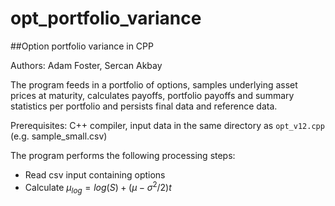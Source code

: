 # opt_portfolio_variance
##Option portfolio variance in CPP

Authors: Adam Foster, Sercan Akbay

The program feeds in a portfolio of options, samples underlying asset prices at maturity, calculates payoffs, portfolio payoffs and summary statistics per portfolio and persists final data and reference data.

Prerequisites: C++ compiler, input data in the same directory as `opt_v12.cpp` (e.g. sample_small.csv)

The program performs the following processing steps:
* Read csv input containing options
* Calculate $μ_{log} = log(S) + (μ - σ^2/2)t$
